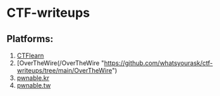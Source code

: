 # CTF-writeups

## Platforms:

1. [CTFlearn](/CTFlearn "https://github.com/whatsyourask/ctf-writeups/tree/main/CTFlearn")
2. [OverTheWire(/OverTheWire "https://github.com/whatsyourask/ctf-writeups/tree/main/OverTheWire")
3. [pwnable.kr](/pwnable.kr "https://github.com/whatsyourask/ctf-writeups/tree/main/pwnable.kr")
4. [pwnable.tw](/pwnable.tw "https://github.com/whatsyourask/ctf-writeups/tree/main/pwnable.tw")
